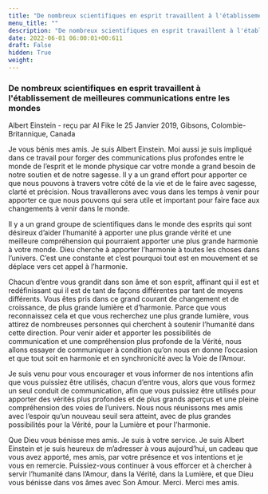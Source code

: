 ```yaml
---
title: "De nombreux scientifiques en esprit travaillent à l'établissement de meilleures communications entre les mondes"
menu_title: ""
description: "De nombreux scientifiques en esprit travaillent à l'établissement de meilleures communications entre les mondes"
date: 2022-06-01 06:00:01+00:611
draft: False
hidden: True
weight:
---
```

### De nombreux scientifiques en esprit travaillent à l'établissement de meilleures communications entre les mondes

Albert Einstein - reçu par Al Fike le 25 Janvier 2019, Gibsons, Colombie-Britannique, Canada

Je vous bénis mes amis. Je suis Albert Einstein. Moi aussi je suis impliqué dans ce travail pour forger des communications plus profondes entre le monde de l’esprit et le monde physique car votre monde a grand besoin de notre soutien et de notre sagesse. Il y a un grand effort pour apporter ce que nous pouvons à travers votre côté de la vie et de le faire avec sagesse, clarté et précision. Nous travaillerons avec vous dans les temps à venir pour apporter ce que nous pouvons qui sera utile et important pour faire face aux changements à venir dans le monde.

Il y a un grand groupe de scientifiques dans le monde des esprits qui sont désireux d’aider l’humanité à apporter une plus grande vérité et une meilleure compréhension qui pourraient apporter une plus grande harmonie à votre monde. Dieu cherche à apporter l’harmonie à toutes les choses dans l’univers. C’est une constante et c’est pourquoi tout est en mouvement et se déplace vers cet appel à l’harmonie.

Chacun d’entre vous grandit dans son âme et son esprit, affinant qui il est et redéfinissant qui il est de tant de façons différentes par tant de moyens différents. Vous êtes pris dans ce grand courant de changement et de croissance, de plus grande lumière et d’harmonie. Parce que vous reconnaissez cela et que vous recherchez une plus grande lumière, vous attirez de nombreuses personnes qui cherchent à soutenir l’humanité dans cette direction. Pour venir aider et apporter les possibilités de communication et une compréhension plus profonde de la Vérité, nous allons essayer de communiquer à condition qu’on nous en donne l’occasion et que tout soit en harmonie et en synchronicité avec la Voie de l’Amour.

Je suis venu pour vous encourager et vous informer de nos intentions afin que vous puissiez être utilisés, chacun d’entre vous, alors que vous formez un seul conduit de communication, afin que vous puissiez être utilisés pour apporter des vérités plus profondes et de plus grands aperçus et une pleine compréhension des voies de l’univers. Nous nous réunissons mes amis avec l’espoir qu’un nouveau seuil sera atteint, avec de plus grandes possibilités pour la Vérité, pour la Lumière et pour l’harmonie.

Que Dieu vous bénisse mes amis. Je suis à votre service. Je suis Albert Einstein et je suis heureux de m’adresser à vous aujourd’hui, un cadeau que vous avez apporté, mes amis, par votre présence et vos intentions et je vous en remercie. Puissiez-vous continuer à vous efforcer et à chercher à servir l’humanité dans l’Amour, dans la Vérité, dans la Lumière, et que Dieu vous bénisse dans vos âmes avec Son Amour. Merci. Merci mes amis.



